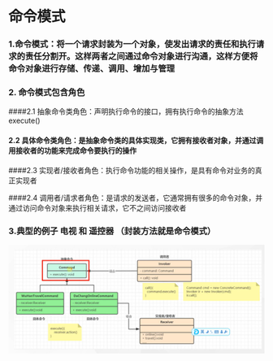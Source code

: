 # 命令模式

### 1.命令模式：将一个请求封装为一个对象，使发出请求的责任和执行请求的责任分割开。这样两者之间通过命令对象进行沟通，这样方便将命令对象进行存储、传递、调用、增加与管理

### 2. 命令模式包含角色

####2.1 抽象命令类角色：声明执行命令的接口，拥有执行命令的抽象方法 execute()

#### 2.2 具体命令类角色：是抽象命令类的具体实现类，它拥有接收者对象，并通过调用接收者的功能来完成命令要执行的操作

####2.3 实现者/接收者角色：执行命令功能的相关操作，是具有命令对业务的真正实现者

####2.4 调用者/请求者角色：是请求的发送者，它通常拥有很多的命令对象，并通过访问命令对象来执行相关请求，它不之间访问接收者

### 3.典型的例子 电视 和 遥控器 （封装方法就是命令模式）

![img.png](img.png)